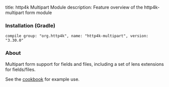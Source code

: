 title: http4k Multipart Module
description: Feature overview of the http4k-multipart form module

### Installation (Gradle)
```compile group: "org.http4k", name: "http4k-multipart", version: "3.30.0"```

### About

Multipart form support for fields and files, including a set of lens extensions for fields/files.

See the [cookbook](/cookbook/multipart_forms/) for example use.
